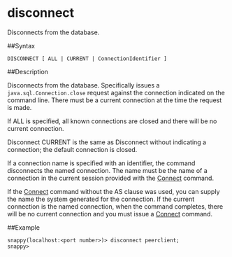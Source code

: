 # disconnect

Disconnects from the database.

##Syntax

``` pre
DISCONNECT [ ALL | CURRENT | ConnectionIdentifier ]
```

<a id="rtoolsijcomref20382__section_F79D073A57464B3587FD0F449234776B"></a>
##Description

Disconnects from the database. Specifically issues a `java.sql.Connection.close` request against the connection indicated on the command line. There must be a current connection at the time the request is made.

If ALL is specified, all known connections are closed and there will be no current connection.

Disconnect CURRENT is the same as Disconnect without indicating a connection; the default connection is closed.

If a connection name is specified with an identifier, the command disconnects the named connection. The name must be the name of a connection in the current session provided with the [Connect](connect.md) command.

If the [Connect](connect.md) command without the AS clause was used, you can supply the name the system generated for the connection. If the current connection is the named connection, when the command completes, there will be no current connection and you must issue a [Connect](connect.md) command.

##Example


``` pre
snappy(localhost:<port number>)> disconnect peerclient;
snappy>
```


